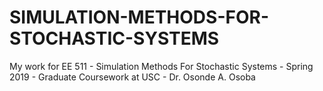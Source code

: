 # SIMULATION-METHODS-FOR-STOCHASTIC-SYSTEMS
My work for EE 511 - Simulation Methods For Stochastic Systems - Spring 2019 - Graduate Coursework at USC - Dr. Osonde A. Osoba
